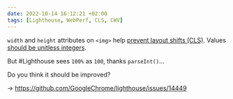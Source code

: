 ```yaml
---
date: 2022-10-14 16:12:21 +02:00
tags: [Lighthouse, WebPerf, CLS, CWV]
---
```


`width` and `height` attributes on `<img>` help [prevent layout shifts (CLS)](https://web.dev/optimize-cls/#images-without-dimensions-%F0%9F%8C%86). Values [should be unitless integers](https://developer.mozilla.org/en-US/docs/Web/HTML/Element/Img#attr-width).

But #Lighthouse sees `100%` as `100`, thanks `parseInt()`…

Do you think it should be improved?

-> https://github.com/GoogleChrome/lighthouse/issues/14449
